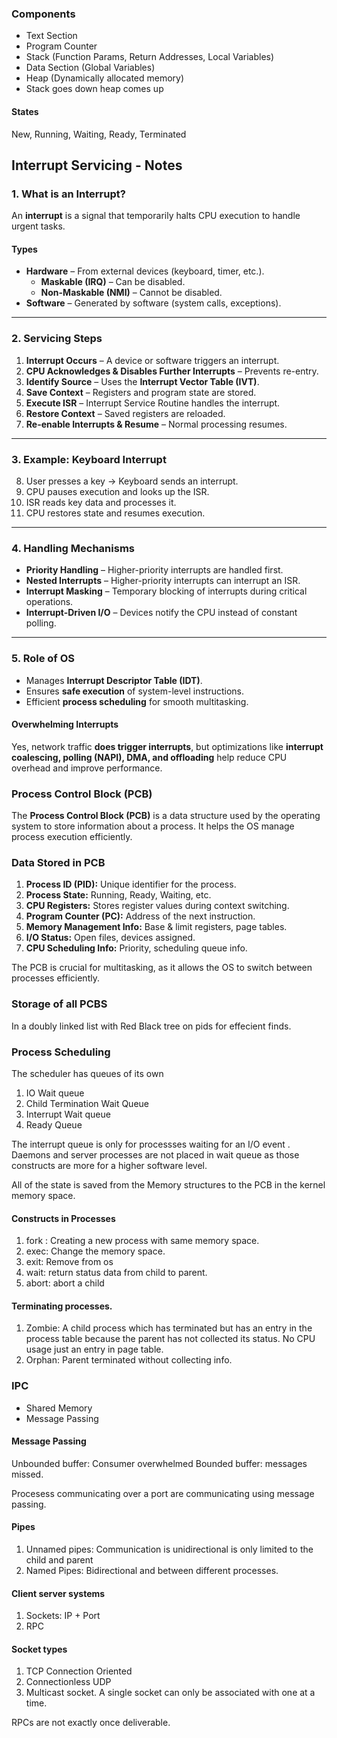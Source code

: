 ### Components
- Text Section
- Program Counter
- Stack (Function Params, Return Addresses, Local Variables)
- Data Section (Global Variables)
- Heap (Dynamically allocated memory)
- Stack goes down heap comes up

#### States
New, Running, Waiting, Ready, Terminated


## **Interrupt Servicing - Notes**

### **1. What is an Interrupt?**

An **interrupt** is a signal that temporarily halts CPU execution to handle urgent tasks.

#### **Types**

- **Hardware** – From external devices (keyboard, timer, etc.).
    - **Maskable (IRQ)** – Can be disabled.
    - **Non-Maskable (NMI)** – Cannot be disabled.
- **Software** – Generated by software (system calls, exceptions).

---

### **2. Servicing Steps**

1. **Interrupt Occurs** – A device or software triggers an interrupt.
2. **CPU Acknowledges & Disables Further Interrupts** – Prevents re-entry.
3. **Identify Source** – Uses the **Interrupt Vector Table (IVT)**.
4. **Save Context** – Registers and program state are stored.
5. **Execute ISR** – Interrupt Service Routine handles the interrupt.
6. **Restore Context** – Saved registers are reloaded.
7. **Re-enable Interrupts & Resume** – Normal processing resumes.

---

### **3. Example: Keyboard Interrupt**

8. User presses a key → Keyboard sends an interrupt.
9. CPU pauses execution and looks up the ISR.
10. ISR reads key data and processes it.
11. CPU restores state and resumes execution.

---

### **4. Handling Mechanisms**

- **Priority Handling** – Higher-priority interrupts are handled first.
- **Nested Interrupts** – Higher-priority interrupts can interrupt an ISR.
- **Interrupt Masking** – Temporary blocking of interrupts during critical operations.
- **Interrupt-Driven I/O** – Devices notify the CPU instead of constant polling.

---

### **5. Role of OS**

- Manages **Interrupt Descriptor Table (IDT)**.
- Ensures **safe execution** of system-level instructions.
- Efficient **process scheduling** for smooth multitasking.



#### Overwhelming Interrupts
Yes, network traffic **does trigger interrupts**, but optimizations like **interrupt coalescing, polling (NAPI), DMA, and offloading** help reduce CPU overhead and improve performance.


### **Process Control Block (PCB)**

The **Process Control Block (PCB)** is a data structure used by the operating system to store information about a process. It helps the OS manage process execution efficiently.

### **Data Stored in PCB**

1. **Process ID (PID):** Unique identifier for the process.
2. **Process State:** Running, Ready, Waiting, etc.
3. **CPU Registers:** Stores register values during context switching.
4. **Program Counter (PC):** Address of the next instruction.
5. **Memory Management Info:** Base & limit registers, page tables.
6. **I/O Status:** Open files, devices assigned.
7. **CPU Scheduling Info:** Priority, scheduling queue info.

The PCB is crucial for multitasking, as it allows the OS to switch between processes efficiently.


### Storage of all PCBS
In a doubly linked list with Red Black tree on pids for effecient finds.


### Process Scheduling
The scheduler has queues of its own
1. IO Wait queue
2. Child Termination Wait Queue
3. Interrupt Wait queue
4. Ready Queue

The interrupt queue is only for processses waiting for an I/O event .
Daemons and server processes are not placed in wait queue as those constructs are more for a higher software level.

All of the state is saved from the Memory structures to the PCB in the kernel memory space.

#### Constructs in Processes
1. fork : Creating a new process with same memory space.
2. exec: Change the memory space.
3. exit: Remove from os
4. wait: return status data from child to parent.
5. abort: abort a child

#### Terminating processes.
1. Zombie: A child process which has terminated but has an entry in the process table because the parent has not collected its status. No CPU usage just an entry in page table.
2. Orphan: Parent terminated without collecting info.


### IPC
- Shared Memory
- Message Passing

#### Message Passing
Unbounded buffer: Consumer overwhelmed
Bounded buffer: messages missed.

Procesess communicating over a port are communicating using message passing.


#### Pipes
1. Unnamed pipes: Communication is unidirectional is only limited to the child and parent
2. Named Pipes: Bidirectional and between different processes.

#### Client server systems
1. Sockets: IP + Port
2. RPC

#### Socket types
1. TCP Connection Oriented
2. Connectionless UDP
3. Multicast socket.
A single socket can only be associated with one at a time.

RPCs are not exactly once deliverable.



